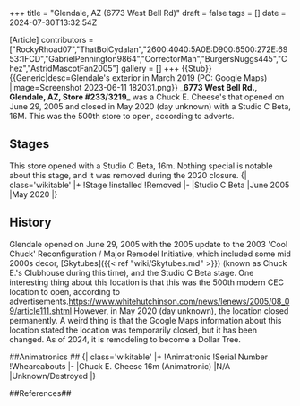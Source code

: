 +++
title = "Glendale, AZ (6773 West Bell Rd)"
draft = false
tags = []
date = 2024-07-30T13:32:54Z

[Article]
contributors = ["RockyRhoad07","ThatBoiCydalan","2600:4040:5A0E:D900:6500:272E:6953:1FCD","GabrielPennington9864","CorrectorMan","BurgersNuggs445","Chez","AstridMascotFan2005"]
gallery = []
+++
{{Stub}}{{Generic|desc=Glendale's exterior in March 2019 (PC: Google Maps) |image=Screenshot 2023-06-11 182031.png}}
**_6773 West Bell Rd., Glendale, AZ, Store #233/3219**_ was a Chuck E. Cheese's that opened on June 29, 2005 and closed in May 2020 (day unknown) with a Studio C Beta, 16M. This was the 500th store to open, according to adverts.

## Stages ##
This store opened with a Studio C Beta, 16m. Nothing special is notable about this stage, and it was removed during the 2020 closure.
{| class='wikitable'
|+
!Stage
!installed
!Removed
|-
|Studio C Beta
|June 2005
|May 2020
|}

## History ##
Glendale opened on June 29, 2005 with the 2005 update to the 2003 'Cool Chuck' Reconfiguration / Major Remodel Initiative, which included some mid 2000s decor, [Skytubes]({{< ref "wiki/Skytubes.md" >}}) (known as Chuck E.'s Clubhouse during this time), and the Studio C Beta stage. One interesting thing about this location is that this was the 500th modern CEC location to open, according to advertisements.<ref>https://www.whitehutchinson.com/news/lenews/2005/08_09/article111.shtml</ref> However, in May 2020 (day unknown), the location closed permanently. A weird thing is that the Google Maps information about this location stated the location was temporarily closed, but it has been changed. As of 2024, it is remodeling to become a Dollar Tree.




##Animatronics ##
{| class='wikitable'
|+
!Animatronic
!Serial Number
!Wheareabouts
|-
|Chuck E. Cheese 16m (Animatronic)
|N/A
|Unknown/Destroyed
|}

##References##
<references />